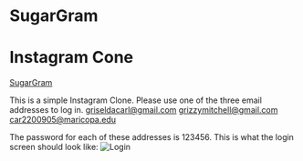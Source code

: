 
SugarGram
==========

# Instagram Cone
[SugarGram](http://147.182.203.196:3001/Login)

This is a simple Instagram Clone. Please use one of the three email addresses to log in. 
griseldacarl@gmail.com
grizzymitchell@gmail.com
car2200905@maricopa.edu

The password for each of these addresses is 123456. 
This is what the login screen should look like:
![Login](SugarGramLogin "Login")
